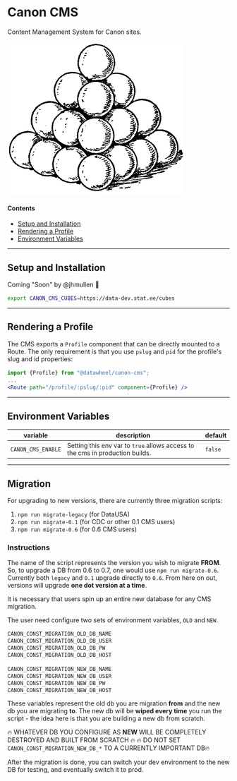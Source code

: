 # Canon CMS
Content Management System for Canon sites.

![](https://github.com/datawheel/canon/raw/master/docs/balls.png)

#### Contents
* [Setup and Installation](#setup-and-installation)
* [Rendering a Profile](#rendering-a-profile)
* [Environment Variables](#environment-variables)

---

## Setup and Installation

Coming "Soon" by @jhmullen :grimacing:

```sh
export CANON_CMS_CUBES=https://data-dev.stat.ee/cubes
```

---

## Rendering a Profile

The CMS exports a `Profile` component that can be directly mounted to a Route. The only requirement is that you use `pslug` and `pid` for the profile's slug and id properties:

```jsx
import {Profile} from "@datawheel/canon-cms";
...
<Route path="/profile/:pslug/:pid" component={Profile} />
```

---

## Environment Variables

|variable|description|default|
|---|---|---|
|`CANON_CMS_ENABLE`|Setting this env var to `true` allows access to the cms in production builds.|`false`|

---

## Migration

For upgrading to new versions, there are currently three migration scripts:

1) `npm run migrate-legacy` (for DataUSA) 
2) `npm run migrate-0.1` (for CDC or other 0.1 CMS users)
3) `npm run migrate-0.6` (for 0.6 CMS users)

### Instructions

The name of the script represents the version you wish to migrate **FROM**.  So, to upgrade a DB from 0.6 to 0.7, one would use `npm run migrate-0.6`.  Currently both `legacy` and `0.1` upgrade directly to `0.6`.  From here on out, versions will upgrade **one dot version at a time**.

It is necessary that users spin up an entire new database for any CMS migration.

The user need configure two sets of environment variables, `OLD` and `NEW`.

```
CANON_CONST_MIGRATION_OLD_DB_NAME
CANON_CONST_MIGRATION_OLD_DB_USER
CANON_CONST_MIGRATION_OLD_DB_PW 
CANON_CONST_MIGRATION_OLD_DB_HOST

CANON_CONST_MIGRATION_NEW_DB_NAME
CANON_CONST_MIGRATION_NEW_DB_USER
CANON_CONST_MIGRATION_NEW_DB_PW
CANON_CONST_MIGRATION_NEW_DB_HOST
```

These variables represent the old db you are migration **from** and the new db you are migrating **to**.  The new db will be **wiped every time** you run the script - the idea here is that you are building a new db from scratch.

🔥 WHATEVER DB YOU CONFIGURE AS **NEW** WILL BE COMPLETELY DESTROYED AND BUILT FROM SCRATCH 🔥
🔥 DO NOT SET `CANON_CONST_MIGRATION_NEW_DB_*` TO A CURRENTLY IMPORTANT DB🔥

After the migration is done, you can switch your dev environment to the new DB for testing, and eventually switch it to prod.
